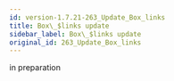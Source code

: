 ```yaml
---
id: version-1.7.21-263_Update_Box_links
title: Box\_$links update
sidebar_label: Box\_$links update
original_id: 263_Update_Box_links
---
```


in preparation


